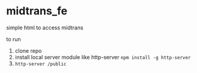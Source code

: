 # midtrans_fe
simple html to access midtrans

to run
1. clone repo
2. install local server module like http-server
   `npm install -g http-server`
3. `http-server /public`
